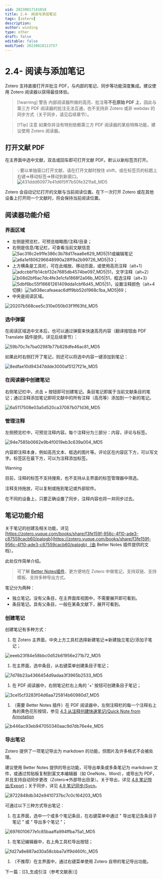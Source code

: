 ```yaml
---
uid: 20230817141018
title: 2.4- 阅读与添加笔记
tags: [zotero]
description: 
author: winding
type: other
draft: false
editable: false
modified: 20230818113757
---
```


# 2.4- 阅读与添加笔记

Zotero 支持直接打开并批注 PDF，与内部的笔记、同步等功能深度集成。建议使用 Zotero 阅读器以获得最佳体验。 

> [!warning] 警告
> 内部阅读器所做的高亮、批注等**不在原始 PDF 上**，因此与第三方 PDF 阅读器的批注无法互通，也不支持非 Zotero 或非 webdav 的同步方式（关于同步，请见后续章节）。

> [!Tip] 注意
> 如果你并没有特别依赖第三方 PDF 阅读器的某些特殊功能，建议使用 Zotero 阅读器。

## 打开文献 PDF

在主界面中选中文献，双击或回车即可打开文献 PDF。默认以新标签页打开。

> 💡要以单独窗口打开文献，请在打开文献时按住 shift，或在标签页的标题上右键=>移动标签=>移动到新窗口。 ![431ddd60977e41d6f5ff7b50fe321fa6_MD5](https://cdn.pkmer.cn/images/202308171526254.png!pkmer)

Zotero 会自动记忆打开的文献与当前阅读位置。在下一次打开 Zotero 或在其他设备上打开同一个文献时，将会保持当前阅读位置。

## 阅读器功能介绍

### 界面区域

* 左侧是预览栏，可预览缩略图/注释/目录；
* 右侧是信息/笔记栏，可查看当前文献信息![5ac316c2e91fe386c3b78d17eaa6e629_MD5|51](https://cdn.pkmer.cn/images/202308171526256.png!pkmer)或编辑笔记![a6a1ef806296648990a28ff9a2b99726_MD5|53](https://cdn.pkmer.cn/images/202308171526257.png!pkmer)；
* 上方横条是工具栏，可在此缩放、移动页面，或使用高亮注释（alt+1）![adccbbf1b14cbf32e7685db4574be097_MD5|51](https://cdn.pkmer.cn/images/202308171526258.png!pkmer)，文字注释（alt+2）![b08d2bf6ac7dc4fe3e1cfa1868f2a06b_MD5|51](https://cdn.pkmer.cn/images/202308171526259.png!pkmer)，框选注释（alt+3）![5dbf6bc55f16681261409dda1cbf6d45_MD5|51](https://cdn.pkmer.cn/images/202308171526260.png!pkmer)，设置注释颜色（alt+4 切换）![1a938ecafeaeac6dff9bb52d1968c1ba_MD5|69](https://cdn.pkmer.cn/images/202308171526261.png!pkmer)；
* 中央是阅读区域。

![20207b568cee5c310e050b03f1ff63fd_MD5](https://cdn.pkmer.cn/images/202308171526262.png!pkmer)

### 选中弹窗

在阅读区域选中文本后，也可以通过弹窗来快速高亮内容（翻译按钮由 PDF Translate 插件提供，详见后续章节）：

![59b70c7e7ba02981b77b828dfe46ac81_MD5](https://cdn.pkmer.cn/images/202308171526263.png!pkmer)

如果此时右侧打开了笔记，则还可以将选中内容一键添加到笔记：

![8edfae10d94347ddde3000af5127f21e_MD5](https://cdn.pkmer.cn/images/202308171526264.png!pkmer)

### 在阅读器中创建笔记

右侧笔记栏中，点击 + 按钮即可创建笔记。条目笔记即属于当前文献条目的笔记；通过注释添加笔记即将文献中的所有注释（高亮等）添加到一个新的笔记。

![6a5117508e03a5d520ca37087b071d36_MD5](https://cdn.pkmer.cn/images/202308171526265.png!pkmer)

### 管理注释

左侧预览栏中，可预览注释内容。每个注释分为三部分：内容，评论与标签。

![94e7585b0662e9b4f0019eb3c639a004_MD5](https://cdn.pkmer.cn/images/202308171526266.png!pkmer)

内容即注释本身，例如高亮文本、框选的图片等。评论区在内容区下方，可以写文字。标签区在最下方，可以为注释添加标签。

> [!warning]
> 目前，注释的标签不支持搜索，也不支持从主界面的标签管理器中筛选。

 注释支持拖放，可以复制或拖到笔记或外部软件。

在不同的设备上，只要正确设置了同步，注释内容也将一并同步过去。

## 笔记功能介绍

关于笔记的创建及相关功能，详见 [https://zotero.yuque.com/books/share/f3fe159f-956c-4f10-ade3-c87559cacb60/palqgb](https://zotero.yuque.com/books/share/f3fe159f-956c-4f10-ade3-c87559cacb60/palqgb)（由 Better Notes 插件提供的文档）。

此处仅作简单介绍。

> 可了解 [Better Notes插件](https://zotero.yuque.com/books/share/f3fe159f-956c-4f10-ade3-c87559cacb60/biigg4)，更方便地在 Zotero 中做笔记，支持双链、支持模板、支持多种导出方式。

笔记分为两种：

* 独立笔记。没有父条目，在主界面库视图中，不需要展开即可看到。
* 条目笔记。具有父条目，一般在某条文献下，展开可看到。

### 创建笔记

创建笔记有多种方式：

1. 在 Zotero 主界面，中央上方工具栏选择新建笔记=>新建独立笔记/添加子笔记；

![eeeb23f84e58bbc0d52b61956e271b72_MD5](https://cdn.pkmer.cn/images/202308171526267.png!pkmer)

1. 在主界面，选中条目，从右键菜单创建条目子笔记；

![7d78b23a4366454d9adaa3f3965b2533_MD5](https://cdn.pkmer.cn/images/202308171526268.png!pkmer)

1. 在 PDF 阅读器中，右侧笔记栏右上角的 '+' 按钮可创建条目子笔记；

![3ce15cf3283f04d6aa725814b60980d7_MD5](https://cdn.pkmer.cn/images/202308171526269.png!pkmer)

1. （需要 Better Notes 插件）在 PDF 阅读器中，左侧注释栏的每一个注释右上角的黄色花形按钮，参见 [4.3 从注释创建快速笔记/Quick Note from Annotation](https://zotero.yuque.com/books/share/f3fe159f-956c-4f10-ade3-c87559cacb60/pavzsz)

![b446ac93eb947050340aac9d7db76e4e_MD5](https://cdn.pkmer.cn/images/202308171526270.png!pkmer)

### 导出笔记

Zotero 提供了一项笔记导出为 markdown 的功能，但图片及许多格式不会被处理。

建议使用 Better Notes 提供的导出功能，可导出单条或多条笔记为 markdown 文件，或通过剪贴板复制到富文本编辑器（如 OneNote，Word），或导出为 PDF，并且支持自动同步更改（Zotero=>外部导出目录）。关于导出，详见 [4.8 笔记导出/Export](https://zotero.yuque.com/books/share/f3fe159f-956c-4f10-ade3-c87559cacb60/nxlngg)；关于同步，详见 [4.9 笔记同步/Sycn](https://zotero.yuque.com/books/share/f3fe159f-956c-4f10-ade3-c87559cacb60/aid2c3)。

![8722848db342e9410737bc7c0c164203_MD5](https://cdn.pkmer.cn/images/202308171526271.png!pkmer)

可通过以下三种方式导出笔记：

1. 在主界面，选中一个或多个笔记条目，在右键菜单中通过 " 导出笔记及条目子笔记 " 或 " 导出多个笔记 "；

![6976010677e1c85baaffa994ffba75a1_MD5](https://cdn.pkmer.cn/images/202308171526272.png!pkmer)

1. 在笔记编辑器中，右上角工具栏导出按钮；

![fd27a8e887ad30a58cbba7a1f9d460fc_MD5](https://cdn.pkmer.cn/images/202308171526273.png!pkmer)

1. （不推荐）在主界面中，通过右键菜单使用 Zotero 自带的笔记导出功能。

下一篇：[[3_生成引注（参考文献表）]]
